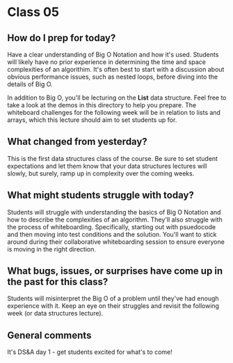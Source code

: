 # Class 05

## How do I prep for today?
Have a clear understanding of Big O Notation and how it's used.  Students will likely have no prior experience in determining the time and space complexities of an algorithim. It's often best to start with a discussion about obvious performance issues, such as nested loops, before diving into the details of Big O.

In addition to Big O, you'll be lecturing on the **List** data structure.  Feel free to take a look at the demos in this directory to help you prepare. The whiteboard challenges for the following week will be in relation to lists and arrays, which this lecture should aim to set students up for.

## What changed from yesterday? 
This is the first data structures class of the course.  Be sure to set student expectations and let them know that your data structures lectures will slowly, but surely, ramp up in complexity over the coming weeks.

## What might students struggle with today? 
Students will struggle with understanding the basics of Big O Notation and how to describe the complexities of an algorithm.  They'll also struggle with the process of whiteboarding.  Specifically, starting out with psuedocode and then moving into test conditions and the solution.  You'll want to stick around during their collaborative whiteboarding session to ensure everyone is moving in the right direction.

## What bugs, issues, or surprises have come up in the past for this class?
Students will misinterpret the Big O of a problem until they've had enough experience with it.  Keep an eye on their struggles and revisit the following week (or data structures lecture).

## General comments
It's DS&A day 1 - get students excited for what's to come!
